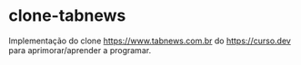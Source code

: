 # clone-tabnews
Implementação do clone https://www.tabnews.com.br do https://curso.dev para aprimorar/aprender a programar.
